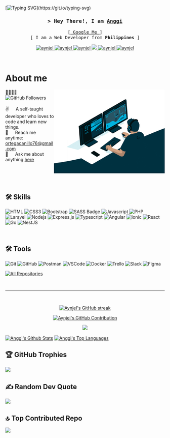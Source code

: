 [![Typing SVG](https://readme-typing-svg.demolab.com?font=Fira+Code&color=7F3FBF&Center=true&lines=Welcome+to+my+GitHub+Profile!;I'm+a+Web+Developer+from+Philippines;Nice+to+meet+you!)](https://git.io/typing-svg)

<h3 align="center">
  <samp>
    &gt; Hey There!, I am 
    <b>
      <a target="_blank" href="https://aynjel.github.io/anggi-portfolio/home">
        Anggi
      </a>
    </b>
  </samp>
</h3>

<p align="center"> 
  <samp>
    [<a href="https://www.google.com/search?q=angel+niño+ortega"> Google Me </a>]
    <br>
    [ I am a Web Developer from <b>Philippines</b> ]
    <br>
  </samp>
</p>

<p align="center">
 <a href="https://aynjel.github.io/anggi-portfolio" target="blank">
  <img src="https://img.shields.io/badge/Website-DC143C?style=for-the-badge&logo=medium&logoColor=white" alt="aynjel" />
 </a>
 <a href="https://ph.linkedin.com/in/angel-ni%C3%B1o-ortega-947b32252" target="_blank">
  <img src="https://img.shields.io/badge/LinkedIn-0077B5?style=for-the-badge&logo=linkedin&logoColor=white" alt="aynjel"/>
 </a>
 <a href="https://dev.to/aynjel" target="_blank">
  <img src="https://img.shields.io/badge/dev.to-0A0A0A?style=for-the-badge&logo=dev.to&logoColor=white" alt="aynjel" />
 </a>
 <a href="https://twitter.com/aynjel17" target="_blank">
  <img src="https://img.shields.io/badge/Twitter-1DA1F2?style=for-the-badge&logo=twitter&logoColor=white" />
 </a>
 <a href="https://www.instagram.com/aynjel.12.23" target="_blank">
  <img src="https://img.shields.io/badge/Instagram-fe4164?style=for-the-badge&logo=instagram&logoColor=white" alt="aynjel" />
 </a> 
 <a href="https://www.facebook.com/kobe.ortega.9" target="_blank">
  <img src="https://img.shields.io/badge/Facebook-20BEFF?&style=for-the-badge&logo=facebook&logoColor=white" alt="aynjel"  />
  </a> 
</p>
<br />

<!-- About Section -->

# About me

<p>
 <img align="right" width="350" src="programmer.gif" alt="Coding gif" />
  
 👨‍👨‍👧‍👧 &emsp; ![GitHub Followers](https://img.shields.io/github/followers/aynjel?style=social)<br/><br/>
 ✌️ &emsp; A self-taught developer who loves to code and learn new things. <br/>
 📧 &emsp; Reach me anytime: ortegacanillo76@gmail.com <br/>
 💬 &emsp; Ask me about anything [here](https://github.com/aynjel/aynjel/issues)<br/>
</p>

<br/>
<br/>
<br/>

## 🛠️ Skills

![HTML](https://img.shields.io/badge/HTML5-E34F26?style=for-the-badge&logo=html5&logoColor=E34F26&labelColor=000)
![CSS3](https://img.shields.io/badge/CSS3-1572B6?style=for-the-badge&logo=css3&logoColor=1572B6&labelColor=000)
![Bootstrap](https://img.shields.io/badge/Bootstrap-563D7C?style=for-the-badge&logo=bootstrap&logoColor=563D7C&labelColor=000)
![SASS Badge](https://img.shields.io/badge/Sass-CC6699?style=for-the-badge&logo=sass&logoColor=CC6699&labelColor=000)
![Javascript](https://img.shields.io/badge/Javascript-F0DB4F?style=for-the-badge&logo=javascript&logoColor=F0DB4F&labelColor=000)
![PHP](https://img.shields.io/badge/Php-474a8a?style=for-the-badge&logo=php&logoColor=474a8a&labelColor=000)
![Laravel](https://img.shields.io/badge/Laravel-F05340?style=for-the-badge&logo=laravel&logoColor=ffffff&labelColor=000)
![Nodejs](https://img.shields.io/badge/Nodejs-3C873A?style=for-the-badge&logo=node.js&logoColor=3C873A&labelColor=000)
![Express.js](https://img.shields.io/badge/Express.js-ffffff?style=for-the-badge&logo=express&logoColor=fff&labelColor=000)
![Typescript](https://img.shields.io/badge/Typescript-007acc?style=for-the-badge&logo=typescript&logoColor=blue&labelColor=000)
![Angular](https://img.shields.io/badge/Angular-red?style=for-the-badge&logo=angular&logoColor=red&labelColor=000)
![Ionic](https://img.shields.io/badge/Ionic-blue?style=for-the-badge&logo=ionic&logoColor=blue&labelColor=000)
![React](https://img.shields.io/badge/React-61DAFB?style=for-the-badge&logo=react&logoColor=61DAFB&labelColor=000)
![Go](https://img.shields.io/badge/Go-00ADD8?style=for-the-badge&logo=go&logoColor=00ADD8&labelColor=000)
![NestJS](https://img.shields.io/badge/NestJS-E0234E?style=for-the-badge&logo=nestjs&logoColor=E0234E&labelColor=000)

<br/>

## 🛠️ Tools

![Git](https://img.shields.io/badge/Git-F05032?style=for-the-badge&logo=git&logoColor=F05032&labelColor=000)
![GitHub](https://img.shields.io/badge/GitHub-181717?style=for-the-badge&logo=github&logoColor=white&labelColor=000)
![Postman](https://img.shields.io/badge/Postman-FF6C37?style=for-the-badge&logo=postman&logoColor=FF6C37&labelColor=000)
![VSCode](https://img.shields.io/badge/VSCode-0078d7?style=for-the-badge&logo=visual-studio-code&logoColor=0078d7&labelColor=000)
![Docker](https://img.shields.io/badge/Docker-2496ED?style=for-the-badge&logo=docker&logoColor=2496ED&labelColor=000)
![Trello](https://img.shields.io/badge/Trello-0079BF?style=for-the-badge&logo=trello&logoColor=0079BF&labelColor=000)
![Slack](https://img.shields.io/badge/Slack-4A154B?style=for-the-badge&logo=slack&logoColor=4A154B&labelColor=000)
![Figma](https://img.shields.io/badge/Figma-F24E1E?style=for-the-badge&logo=figma&logoColor=F24E1E&labelColor=000)

<p align="left">
  <a href="https://github.com/aynjel?tab=repositories" target="_blank"><img alt="All Repositories" title="All Repositories" src="https://img.shields.io/badge/-All%20Repos-2962FF?style=for-the-badge&logo=koding&logoColor=white"/></a>
</p>

<br/>
<hr/>
<br/>

<p align="center">
  <a href="https://github.com/aynjel">
    <img src="https://github-readme-streak-stats.herokuapp.com/?user=aynjel&theme=radical&border=7F3FBF&background=0D1117" alt="Aynjel's GitHub streak"/>
  </a>
</p>

<p align="center">
  <a href="https://github.com/aynjel">
    <img src="https://github-profile-summary-cards.vercel.app/api/cards/profile-details?username=aynjel&theme=radical" alt="Aynjel's GitHub Contribution"/>
  </a>
</p>

<p align="center">
  <a href="https://github.com/aynjel">
    <img src="https://github-readme-activity-graph.vercel.app/graph?username=aynjel&custom_title=Anggi's%20GitHub%20Activity%20Graph&bg_color=0D1117&color=7F3FBF&line=7F3FBF&point=7F3FBF&area_color=FFFFFF&title_color=FFFFFF&area=true"/>
  </a>
</p>

<a> 
    <a href="https://github.com/aynjel"><img alt="Anggi's Github Stats" src="https://denvercoder1-github-readme-stats.vercel.app/api?username=aynjel&show_icons=true&count_private=true&theme=react&border_color=7F3FBF&bg_color=0D1117&title_color=F85D7F&icon_color=F8D866" height="192px" width="49.5%"/></a>
  <a href="https://github.com/aynjel"><img alt="Anggi's Top Languages" src="https://denvercoder1-github-readme-stats.vercel.app/api/top-langs/?username=aynjel&langs_count=8&layout=compact&theme=react&border_color=7F3FBF&bg_color=0D1117&title_color=F85D7F&icon_color=F8D866" height="192px" width="49.5%"/></a>
</a>

## 🏆 GitHub Trophies

![](https://github-profile-trophy.vercel.app/?username=aynjel&theme=radical&no-frame=false&no-bg=true&margin-w=4)

## ✍️ Random Dev Quote

![](https://quotes-github-readme.vercel.app/api?type=vetical&theme=radical)

## 🔝 Top Contributed Repo

![](https://github-contributor-stats.vercel.app/api?username=aynjel&theme=dark&combine_all_yearly_contributions=true&limit=10)
